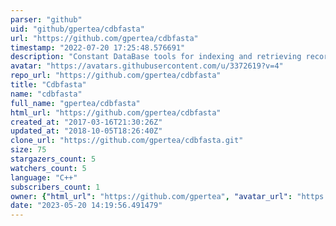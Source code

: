 ```yaml
---
parser: "github"
uid: "github/gpertea/cdbfasta"
url: "https://github.com/gpertea/cdbfasta"
timestamp: "2022-07-20 17:25:48.576691"
description: "Constant DataBase tools for indexing and retrieving records from multi-FASTA or similarly structured files"
avatar: "https://avatars.githubusercontent.com/u/3372619?v=4"
repo_url: "https://github.com/gpertea/cdbfasta"
title: "Cdbfasta"
name: "cdbfasta"
full_name: "gpertea/cdbfasta"
html_url: "https://github.com/gpertea/cdbfasta"
created_at: "2017-03-16T21:30:26Z"
updated_at: "2018-10-05T18:26:40Z"
clone_url: "https://github.com/gpertea/cdbfasta.git"
size: 75
stargazers_count: 5
watchers_count: 5
language: "C++"
subscribers_count: 1
owner: {"html_url": "https://github.com/gpertea", "avatar_url": "https://avatars.githubusercontent.com/u/3372619?v=4", "login": "gpertea", "type": "User"}
date: "2023-05-20 14:19:56.491479"
---
```

